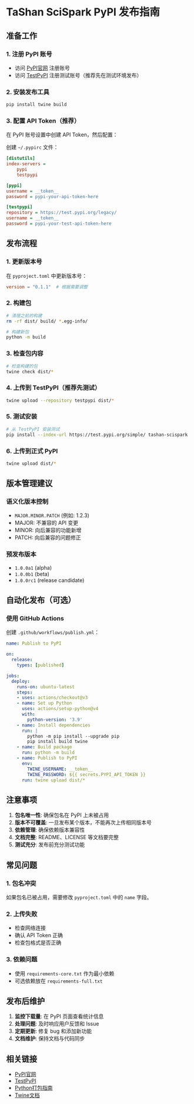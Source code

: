 # TaShan SciSpark PyPI 发布指南

## 准备工作

### 1. 注册 PyPI 账号
- 访问 [PyPI官网](https://pypi.org/) 注册账号
- 访问 [TestPyPI](https://test.pypi.org/) 注册测试账号（推荐先在测试环境发布）

### 2. 安装发布工具
```bash
pip install twine build
```

### 3. 配置 API Token（推荐）
在 PyPI 账号设置中创建 API Token，然后配置：

创建 `~/.pypirc` 文件：
```ini
[distutils]
index-servers = 
    pypi
    testpypi

[pypi]
username = __token__
password = pypi-your-api-token-here

[testpypi]
repository = https://test.pypi.org/legacy/
username = __token__
password = pypi-your-test-api-token-here
```

## 发布流程

### 1. 更新版本号
在 `pyproject.toml` 中更新版本号：
```toml
version = "0.1.1"  # 根据需要调整
```

### 2. 构建包
```bash
# 清理之前的构建
rm -rf dist/ build/ *.egg-info/

# 构建新包
python -m build
```

### 3. 检查包内容
```bash
# 检查构建的包
twine check dist/*
```

### 4. 上传到 TestPyPI（推荐先测试）
```bash
twine upload --repository testpypi dist/*
```

### 5. 测试安装
```bash
# 从 TestPyPI 安装测试
pip install --index-url https://test.pypi.org/simple/ tashan-scispark
```

### 6. 上传到正式 PyPI
```bash
twine upload dist/*
```

## 版本管理建议

### 语义化版本控制
- `MAJOR.MINOR.PATCH` (例如: 1.2.3)
- MAJOR: 不兼容的 API 变更
- MINOR: 向后兼容的功能新增
- PATCH: 向后兼容的问题修正

### 预发布版本
- `1.0.0a1` (alpha)
- `1.0.0b1` (beta) 
- `1.0.0rc1` (release candidate)

## 自动化发布（可选）

### 使用 GitHub Actions
创建 `.github/workflows/publish.yml`：

```yaml
name: Publish to PyPI

on:
  release:
    types: [published]

jobs:
  deploy:
    runs-on: ubuntu-latest
    steps:
    - uses: actions/checkout@v3
    - name: Set up Python
      uses: actions/setup-python@v4
      with:
        python-version: '3.9'
    - name: Install dependencies
      run: |
        python -m pip install --upgrade pip
        pip install build twine
    - name: Build package
      run: python -m build
    - name: Publish to PyPI
      env:
        TWINE_USERNAME: __token__
        TWINE_PASSWORD: ${{ secrets.PYPI_API_TOKEN }}
      run: twine upload dist/*
```

## 注意事项

1. **包名唯一性**: 确保包名在 PyPI 上未被占用
2. **版本不可覆盖**: 一旦发布某个版本，不能再次上传相同版本号
3. **依赖管理**: 确保依赖版本兼容性
4. **文档完整**: README、LICENSE 等文档要完整
5. **测试充分**: 发布前充分测试功能

## 常见问题

### 1. 包名冲突
如果包名已被占用，需要修改 `pyproject.toml` 中的 `name` 字段。

### 2. 上传失败
- 检查网络连接
- 确认 API Token 正确
- 检查包格式是否正确

### 3. 依赖问题
- 使用 `requirements-core.txt` 作为最小依赖
- 可选依赖放在 `requirements-full.txt`

## 发布后维护

1. **监控下载量**: 在 PyPI 页面查看统计信息
2. **处理问题**: 及时响应用户反馈和 Issue
3. **定期更新**: 修复 bug 和添加新功能
4. **文档维护**: 保持文档与代码同步

## 相关链接

- [PyPI官网](https://pypi.org/)
- [TestPyPI](https://test.pypi.org/)
- [Python打包指南](https://packaging.python.org/)
- [Twine文档](https://twine.readthedocs.io/)